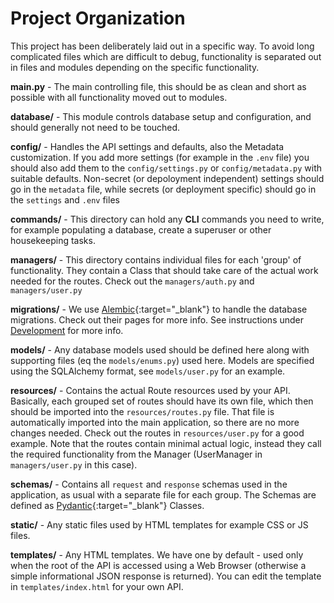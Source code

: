 # Project Organization

This project has been deliberately laid out in a specific way. To avoid long
complicated files which are difficult to debug, functionality is separated out
in files and modules depending on the specific functionality.

**main.py** - The main controlling file, this should be as clean and short as
possible with all functionality moved out to modules.

**database/** - This module controls database setup and configuration, and
should generally not need to be touched.

**config/** - Handles the API settings and defaults, also the Metadata
customization. If you add more settings (for example in the `.env` file) you
should also add them to the `config/settings.py` or `config/metadata.py` with
suitable defaults. Non-secret (or depoloyment independent) settings should go
in the `metadata` file, while secrets (or deployment specific) should go in the
`settings` and `.env` files

**commands/** - This directory can hold any **CLI** commands you need to write,
for example populating a database, create a superuser or other housekeeping
tasks.

**managers/** - This directory contains individual files for each
'group' of functionality. They contain a Class that should take care of the
actual work needed for the routes. Check out the `managers/auth.py` and
`managers/user.py`

**migrations/** - We use
[Alembic](https://github.com/sqlalchemy/alembic){:target="_blank"} to handle the
database migrations. Check out their pages for more info. See instructions under
[Development](usage/configuration/environment.md) for more info.

**models/** - Any database models used should be defined here along with
supporting files (eq the `models/enums.py`) used here. Models are
specified using the SQLAlchemy format, see `models/user.py` for an
example.

**resources/** - Contains the actual Route resources used by your API.
Basically, each grouped set of routes should have its own file, which then
should be imported into the `resources/routes.py` file. That file is
automatically imported into the main application, so there are no more changes
needed. Check out the routes in `resources/user.py` for a good example. Note
that the routes contain minimal actual logic, instead they call the required
functionality from the Manager (UserManager in `managers/user.py` in this case).

**schemas/** - Contains all `request` and `response` schemas used in the
application, as usual with a separate file for each group. The Schemas are
defined as [Pydantic](https://pydantic-docs.helpmanual.io/){:target="_blank"}
Classes.

**static/** - Any static files used by HTML templates for example CSS or
JS files.

**templates/** - Any HTML templates. We have one by default - used only when the
root of the API is accessed using a Web Browser (otherwise a simple
informational JSON response is returned). You can edit the template in
`templates/index.html` for your own API.
